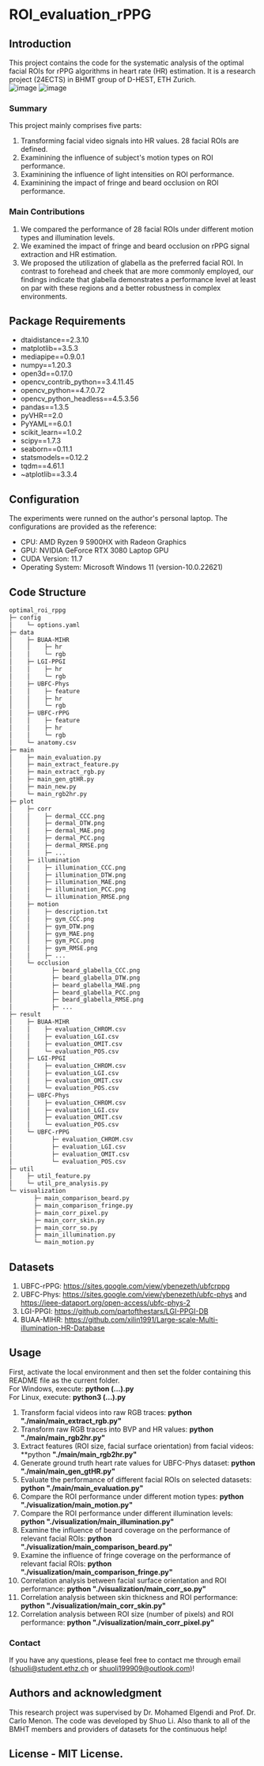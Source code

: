 # ROI_evaluation_rPPG
## Introduction
This project contains the code for the systematic analysis of the optimal facial ROIs for rPPG algorithms in heart rate (HR) estimation. It is a research project (24ECTS) in BHMT group of D-HEST, ETH Zurich.  
![image](rppg_pipeline.png)
![image](ROI_division.png)
### Summary
This project mainly comprises five parts:
1. Transforming facial video signals into HR values. 28 facial ROIs are defined.
2. Examinining the influence of subject's motion types on ROI performance.
3. Examinining the influence of light intensities on ROI performance.
4. Examinining the impact of fringe and beard occlusion on ROI performance.
### Main Contributions
1. We compared the performance of 28 facial ROIs under different motion types and illumination levels.
2. We examined the impact of fringe and beard occlusion on rPPG signal extraction and HR estimation.
3. We proposed the utilization of glabella as the preferred facial ROI. In contrast to forehead and cheek that are more commonly employed, our findings indicate that glabella demonstrates a performance level at least on par with these regions and a better robustness in complex environments.
## Package Requirements
- dtaidistance==2.3.10   
- matplotlib==3.5.3  
- mediapipe==0.9.0.1  
- numpy==1.20.3  
- open3d==0.17.0  
- opencv_contrib_python==3.4.11.45  
- opencv_python==4.7.0.72  
- opencv_python_headless==4.5.3.56  
- pandas==1.3.5  
- pyVHR==2.0  
- PyYAML==6.0.1  
- scikit_learn==1.0.2  
- scipy==1.7.3  
- seaborn==0.11.1  
- statsmodels==0.12.2  
- tqdm==4.61.1  
- ~atplotlib==3.3.4
## Configuration
The experiments were runned on the author's personal laptop. The configurations are provided as the reference:
- CPU: AMD Ryzen 9 5900HX with Radeon Graphics
- GPU: NVIDIA GeForce RTX 3080 Laptop GPU
- CUDA Version: 11.7
- Operating System: Microsoft Windows 11 (version-10.0.22621)
## Code Structure
```bash
optimal_roi_rppg  
├─ config
│    └─ options.yaml  
├─ data
│    ├─ BUAA-MIHR
│    │    ├─ hr
│    │    └─ rgb
│    ├─ LGI-PPGI
│    │    ├─ hr
│    │    └─ rgb
│    ├─ UBFC-Phys
│    │    ├─ feature
│    │    ├─ hr
│    │    └─ rgb
│    ├─ UBFC-rPPG
│    │    ├─ feature
│    │    ├─ hr
│    │    └─ rgb
│    └─ anatomy.csv
├─ main
│    ├─ main_evaluation.py
│    ├─ main_extract_feature.py
│    ├─ main_extract_rgb.py
│    ├─ main_gen_gtHR.py
│    ├─ main_new.py
│    └─ main_rgb2hr.py
├─ plot
│    ├─ corr
│    │    ├─ dermal_CCC.png
│    │    ├─ dermal_DTW.png
│    │    ├─ dermal_MAE.png
│    │    ├─ dermal_PCC.png
│    │    ├─ dermal_RMSE.png
│    │    ├─ ...
│    ├─ illumination
│    │    ├─ illumination_CCC.png
│    │    ├─ illumination_DTW.png
│    │    ├─ illumination_MAE.png
│    │    ├─ illumination_PCC.png
│    │    └─ illumination_RMSE.png
│    ├─ motion
│    │    ├─ description.txt
│    │    ├─ gym_CCC.png
│    │    ├─ gym_DTW.png
│    │    ├─ gym_MAE.png
│    │    ├─ gym_PCC.png
│    │    ├─ gym_RMSE.png
│    │    ├─ ...
│    └─ occlusion
│           ├─ beard_glabella_CCC.png
│           ├─ beard_glabella_DTW.png
│           ├─ beard_glabella_MAE.png
│           ├─ beard_glabella_PCC.png
│           ├─ beard_glabella_RMSE.png
│           ├─ ...
├─ result
│    ├─ BUAA-MIHR
│    │    ├─ evaluation_CHROM.csv
│    │    ├─ evaluation_LGI.csv
│    │    ├─ evaluation_OMIT.csv
│    │    └─ evaluation_POS.csv
│    ├─ LGI-PPGI
│    │    ├─ evaluation_CHROM.csv
│    │    ├─ evaluation_LGI.csv
│    │    ├─ evaluation_OMIT.csv
│    │    └─ evaluation_POS.csv
│    ├─ UBFC-Phys
│    │    ├─ evaluation_CHROM.csv
│    │    ├─ evaluation_LGI.csv
│    │    ├─ evaluation_OMIT.csv
│    │    └─ evaluation_POS.csv
│    └─ UBFC-rPPG
│           ├─ evaluation_CHROM.csv
│           ├─ evaluation_LGI.csv
│           ├─ evaluation_OMIT.csv
│           └─ evaluation_POS.csv
├─ util
│    ├─ util_feature.py
│    └─ util_pre_analysis.py
└─ visualization
       ├─ main_comparison_beard.py
       ├─ main_comparison_fringe.py
       ├─ main_corr_pixel.py
       ├─ main_corr_skin.py
       ├─ main_corr_so.py
       ├─ main_illumination.py
       └─ main_motion.py
```
## Datasets
1. UBFC-rPPG: https://sites.google.com/view/ybenezeth/ubfcrppg
2. UBFC-Phys: https://sites.google.com/view/ybenezeth/ubfc-phys and https://ieee-dataport.org/open-access/ubfc-phys-2
3. LGI-PPGI: https://github.com/partofthestars/LGI-PPGI-DB
4. BUAA-MIHR: https://github.com/xilin1991/Large-scale-Multi-illumination-HR-Database
## Usage
First, activate the local environment and then set the folder containing this README file as the current folder.  
For Windows, execute: **python (...).py**  
For Linux, execute: **python3 (...).py**  
1. Transform facial videos into raw RGB traces: **python "./main/main_extract_rgb.py"**
2. Transform raw RGB traces into BVP and HR values: **python "./main/main_rgb2hr.py"**
3. Extract features (ROI size, facial surface orientation) from facial videos: **python **"./main/main_rgb2hr.py"**
4. Generate ground truth heart rate values for UBFC-Phys dataset: **python "./main/main_gen_gtHR.py"**
5. Evaluate the performance of different facial ROIs on selected datasets: **python "./main/main_evaluation.py"**
6. Compare the ROI performance under different motion types: **python "./visualization/main_motion.py"**
7. Compare the ROI performance under different illumination levels: **python "./visualization/main_illumination.py"**
8. Examine the influence of beard coverage on the performance of relevant facial ROIs: **python "./visualization/main_comparison_beard.py"**
9. Examine the influence of fringe coverage on the performance of relevant facial ROIs: **python "./visualization/main_comparison_fringe.py"**
10. Correlation analysis between facial surface orientation and ROI performance: **python "./visualization/main_corr_so.py"**
11. Correlation analysis between skin thickness and ROI performance: **python "./visualization/main_corr_skin.py"**
12. Correlation analysis between ROI size (number of pixels) and ROI performance: **python "./visualization/main_corr_pixel.py"**
### Contact
If you have any questions, please feel free to contact me through email (shuoli@student.ethz.ch or shuoli199909@outlook.com)!
## Authors and acknowledgment
This research project was supervised by Dr. Mohamed Elgendi and Prof. Dr. Carlo Menon. The code was developed by Shuo Li. Also thank to all of the BMHT members and providers of datasets for the continuous help!
## License - MIT License.
